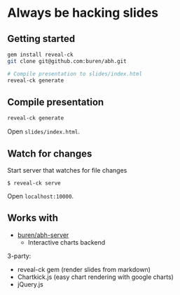 # Always be hacking slides

## Getting started

```bash
gem install reveal-ck
git clone git@github.com:buren/abh.git

# Compile presentation to slides/index.html
reveal-ck generate
```

## Compile presentation

```bash
reveal-ck generate
```

Open `slides/index.html`.

## Watch for changes

Start server that watches for file changes

```
$ reveal-ck serve
```

Open `localhost:10000`.

## Works with

* [buren/abh-server](https://github.com/buren.abh-server)
  - Interactive charts backend

3-party:

* reveal-ck gem (render slides from markdown)
* Chartkick.js (easy chart rendering with google charts)
* jQuery.js
